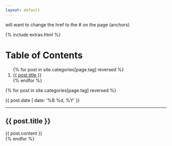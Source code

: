 ```yaml
---
layout: default
---
```


will want to change the href to the # on the page (anchors)

{% include extras.html %}
<h1>Table of Contents</h1>
<ol>
{% for post in site.categories[page.tag] reversed %}
  <a href="#{{ post.id | remove:"/" }}">
  <li>{{ post.title }}</li></a>
{% endfor %}
</ol>

{% for post in site.categories[page.tag] reversed %}
<p>{{ post.date | date: '%B %d, %Y' }}</p>
<hr>
  <h2 name="{{ post.id | remove:"/"}}">{{ post.title }}</h2>
<div>
  {{ post.content }}
</div>
{% endfor %}
